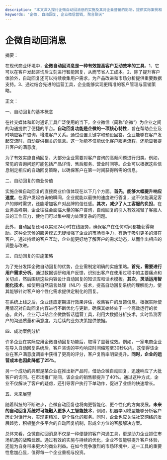 ```yaml
---
description: "本文深入探讨企微自动回消息的实施及其对企业营销的影响，提供实际案例和操作建议。"
keywords: "企微, 自动回复, 企业微信营销, 聚合聊天"
---
```

# 企微自动回消息

摘要： 

在现代商业环境中，**企微自动回消息是一种有效提高客户互动效率的工具**。1、它可以在客户发起咨询后立刻进行智能回复，从而节省人工成本。2、除了提升客户体验外，自动回复还可以持续收集用户需求，为产品改进和市场分析提供重要数据支持。3、通过结合先进的运营工具，企业能够实现更精准的客户管理与营销策略。

正文：

一、自动回复的基本概念

在社交媒体和即时通讯工具广泛使用的当下，企业微信（简称“企微”）为企业之间的沟通提供了便捷的平台。**自动回复功能是企微的一项核心特性**，旨在帮助企业及时响应客户咨询，增进客户关系。通过设置关键字和预设回答，企业能够在客户发起交流时，自动提供相关的信息。这一功能不仅能优化客户服务流程，还能显著提升客户的满意度。

为了有效实施自动回复，大部分企业需要对客户咨询的高频问题进行归类。例如，常见的咨询问题可能包括产品详情、售后服务、营业时间等。企业可以根据这些信息制定相应的自动回复策略，以确保客户在第一时间获得所需的信息。

二、自动回复的商业价值

实施企微自动回复的直接商业价值体现在以下几个方面。**首先，能够大幅提升响应速度**。在客户发起咨询的瞬间，企业就能以最快的速度进行答复，这不仅能满足客户的即时需求，还能增加客户对品牌的信任感。**其次，减少了人工客服的负担**。在业务高峰期，企业往往会面临大量的客户咨询，自动回复的引入有效减轻了客服人员的工作压力，使他们可以集中精力处理复杂的问题。

此外，自动回复还可以实现24小时在线服务，确保客户在任何时间都能获得帮助。这种全天候的服务模式无疑增强了企业的市场竞争力，有助于吸引更多的潜在客户。通过持续的客户互动，企业能更好地了解客户的需求动态，从而作出相应的调整与改进。

三、自动回复的实施策略

为了充分发挥企微自动回复的优势，企业需制定明确的实施策略。**首先，需要进行用户需求分析**。通过数据调研和用户反馈，识别出客户在使用过程中的主要痛点和关切点，然后围绕这些内容设计自动回复的知识库和话术模板。**其次，灵活运用智能化技术**。如使用自然语言处理（NLP）技术，提高自动回复系统的理解能力，使其能够针对客户的个性化需求提供定制化的回复。

在系统上线之后，企业还应定期进行效果评估，收集客户的反馈信息，根据实际使用情况对自动回复内容进行不断优化与更新，确保其始终处于一个高效运行的状态。此外，企业可以结合企微数智话运营工具，利用大数据分析技术，实时监测客户的沟通质量和满意度，为后续的业务决策提供依据。

四、成功案例分析

许多企业在实际应用企微自动回复功能后，取得了显著成效。例如，一家电商企业在导入自动回复系统后，客户咨询的平均响应时间缩短至30秒以内。这使得该企业在客户满意度调查中获得了更高的评分，客户复购率明显提升。**同时，企业的运营成本也因此降低了25%**。

另一个成功的典型是某企业在推出新产品时，借助企微自动回复，迅速响应了大批客户的询问。在市场推广期间，该企业的销售额提升了40%。通过这种方式，企业不仅解决了客户的疑虑，还引导客户执行下单动作，促进了业绩的快速增长。

五、未来展望

随着科技的不断进步，企微自动回复也将向更智能化、更个性化的方向发展。**未来的自动回复系统将可能融入更多人工智能技术**，例如，机器学习模型能够分析客户历史对话行为，实现更精准、更个性化的服务。同时，企业也应关注社交网络的发展趋势，积极整合多平台的自动回复机制，形成全方位的客服解决方案。

总体来看，企微自动回消息不仅是一种便捷的客户沟通工具，更是助力企业抓住市场机遇的战略武器。通过有效的实施与持续的优化，企业不仅能够提升客户体验，还能为自身带来更大的商业利益。在如今竞争激烈的市场环境中，这一工具的重要性愈加凸显，值得每一个企业重视与投资。
